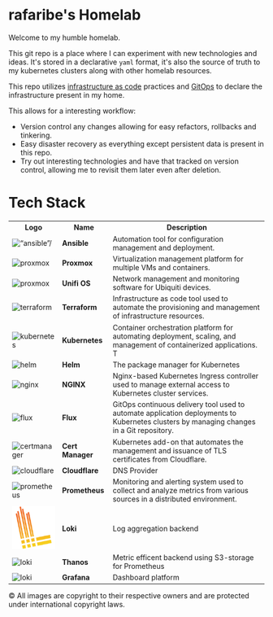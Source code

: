 # rafaribe's Homelab

Welcome to my humble homelab.

This git repo is a place where I can experiment with new technologies and ideas. It's stored in a declarative `yaml` format, it's also the source of truth to my kubernetes clusters along with other homelab resources.

This repo utilizes [infrastructure as code](https://www.wikiwand.com/en/Infrastructure_as_code) practices and [GitOps](https://www.redhat.com/en/topics/devops/what-is-gitops) to declare the infrastructure present in my home.

This allows for a interesting workflow:

- Version control any changes allowing for easy refactors, rollbacks and tinkering.
- Easy disaster recovery as everything except persistent data is present in this repo.
- Try out interesting technologies and have that tracked on version control, allowing me to revisit them later even after deletion.

# Tech Stack

<table>
    <tr>
        <th style="width: 15px;"">Logo</th>
        <th><b>Name</b></th>
        <th>Description</th>
    </tr>
    <tr>
        <td><img src="https://simpleicons.org/icons/ansible.svg" alt= “ansible”/></td>
        <td><b>Ansible</b></td>
        <td>Automation tool for configuration management and deployment.</td>
    </tr>
    <tr>
        <td><img src="https://www.svgrepo.com/show/331552/proxmox.svg" alt="proxmox"></td>
        <td><b>Proxmox</b></td>
        <td>Virtualization management platform for multiple VMs and containers.</td>
    </tr>
    <tr>
        <td>
        <img src="https://www.svgrepo.com/show/349542/ubiquiti.svg" alt="proxmox"></td>
        <td><b>Unifi OS</b></td>
        <td>Network management and monitoring software for Ubiquiti devices.</td>
    </tr>
    <tr>
        <td><img src="https://www.svgrepo.com/show/376353/terraform.svg" alt="terraform" ></td>
        <td><b>Terraform</b></td>
        <td> Infrastructure as code tool used to automate the provisioning and management of infrastructure resources.</td>
    </tr>
    <tr>
        <td><img src="https://www.svgrepo.com/show/448233/kubernetes.svg" alt="kubernetes" ></td>
        <td><b>Kubernetes</b></td>
        <td>Container orchestration platform for automating deployment, scaling, and management of containerized applications. T</td>
    </tr>
        <tr>
         <td><img src="https://cncf-branding.netlify.app/img/projects/helm/icon/color/helm-icon-color.svg" alt="helm"></td>
        <td><b>Helm</b></td>
        <td>The package manager for Kubernetes</td>
    </tr>
    <tr>
        <td><img src="https://www.svgrepo.com/show/373924/nginx.svg" alt="nginx"></td>
        <td><b>NGINX</b></td>
        <td>Nginx-based Kubernetes Ingress controller used to manage external access to Kubernetes cluster services.</td>
    </tr>
    <tr>
         <td><img src="https://cncf-branding.netlify.app/img/projects/flux/icon/color/flux-icon-color.svg" alt="flux"></td>
        <td><b>Flux</b></td>
        <td>GitOps continuous delivery tool used to automate application deployments to Kubernetes clusters by managing changes in a Git repository.</td>
    </tr>
    <tr>
         <td><img src="https://cert-manager.io/images/cert-manager-logo-icon.svg" alt="certmanager"></td>
        <td><b>Cert Manager</b></td>
        <td>Kubernetes add-on that automates the management and issuance of TLS certificates from Cloudflare.</td>
    </tr>
        <tr>
         <td><img src="https://www.svgrepo.com/show/331337/cloudflare.svg" alt="cloudflare"></td>
        <td><b>Cloudflare</b></td>
        <td>DNS Provider</td>
    </tr>
    <tr>
         <td><img src="https://www.svgrepo.com/download/354219/prometheus.svg" alt="prometheus"></td>
        <td><b>Prometheus</b></td>
        <td>Monitoring and alerting system used to collect and analyze metrics from various sources in a distributed environment.</td>
    </tr>
        <tr>
         <td><img src="https://github.com/grafana/loki/blob/main/docs/sources/logo.png?raw=true" alt="loki"></td>
        <td><b>Loki</b></td>
        <td>Log aggregation backend</td>
    </tr>
    </tr>
        <tr>
         <td><img src="https://cncf-branding.netlify.app/img/projects/thanos/icon/color/thanos-icon-color.svg" alt="loki"></td>
        <td><b>Thanos</b></td>
        <td>Metric efficent backend using S3-storage for Prometheus</td>
    </tr>
    </tr>
        <tr>
         <td><img src="https://grafana.com/static/img/menu/grafana2.svg" alt="loki"></td>
        <td><b>Grafana</b></td>
        <td>Dashboard platform</td>
    </tr>

</table>

© All images are copyright to their respective owners and are protected under international copyright laws.
